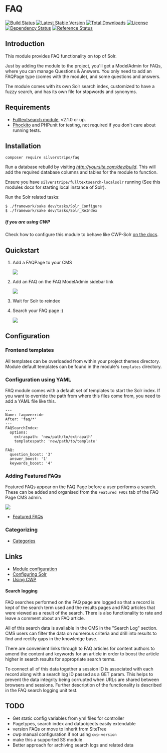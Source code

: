 # FAQ
[![Build Status](https://api.travis-ci.org/silverstripe/silverstripe-faq.svg?branch=master)](https://travis-ci.org/silverstripe/silverstripe-faq)
[![Latest Stable Version](https://img.shields.io/packagist/v/silverstripe/faq.svg)](https://github.com/silverstripe/silverstripe-faq/releases)
[![Total Downloads](https://img.shields.io/packagist/dt/silverstripe/faq.svg)](https://packagist.org/packages/silverstripe/faq)
[![License](https://img.shields.io/github/license/silverstripe/silverstripe-faq.svg)](https://github.com/silverstripe/silverstripe-faq/blob/master/LICENSE.md)
[![Dependency Status](https://www.versioneye.com/php/silverstripe:faq/badge.svg)](https://www.versioneye.com/php/silverstripe:faq)
[![Reference Status](https://www.versioneye.com/php/silverstripe:faq/reference_badge.svg)](https://www.versioneye.com/php/silverstripe:faq/references)

## Introduction

This module provides FAQ functionality on top of Solr.

Just by adding the module to the project, you'll get a ModelAdmin for FAQs, where you can manage Questions & Answers.
You only need to add an FAQPage type (comes with the module), and some questions and answers.

The module comes with its own Solr search index, customized to have a fuzzy search,
and has its own file for stopwords and synonyms.

## Requirements

 * [Fulltextsearch module](https://github.com/silverstripe-labs/silverstripe-fulltextsearch), v2.1.0 or up.
 * [Phockito](https://github.com/hafriedlander/silverstripe-phockito) and
 PHPunit for testing, not required if you don't care about running tests.

## Installation

    composer require silverstripe/faq

Run a database rebuild by visiting *http://yoursite.com/dev/build*. This will add the required database
columns and tables for the module to function.

Ensure you have `silverstripe/fulltextsearch-localsolr` running (See this modules docs for starting local instance of Solr).

Run the Solr related tasks:

    $ ./framework/sake dev/tasks/Solr_Configure
    $ ./framework/sake dev/tasks/Solr_ReIndex


##### If you are using CWP

Check how to configure this module to behave like CWP-Solr [on the docs](docs/en/cwp.md).

## Quickstart

1. Add a FAQPage to your CMS

    ![](docs/images/faq-pagetype.png)

2. Add an FAQ on the FAQ ModelAdmin sidebar link

    ![](docs/images/faq-modeladmin.png)

3. Wait for Solr to reindex
4. Search your FAQ page :)

    ![](docs/images/faq-frontend.png)

## Configuration

### Frontend templates

All templates can be overloaded from within your project themes directory. Module default templates can be found in the module's `templates` directory.

### Configuration using YAML

FAQ module comes with a default set of templates to start the Solr index. If you want to override the path from where this files
come from, you need to add a YAML file like this.
```
---
Name: faqoverride
After: 'faq/*'
---
FAQSearchIndex:
  options:
    extraspath: 'new/path/to/extrapath'
    templatespath: 'new/path/to/template'

FAQ:
  question_boost: '3'
  answer_boost: '1'
  keywords_boost: '4'
```
### Adding Featured FAQs

Featured FAQs appear on the FAQ Page before a user performs a search. These can be added and organised from the `Featured FAQs` tab of the FAQ Page CMS admin.

![](docs/images/faq-featuredfaqsadmin.png)

- [Featured FAQs](docs/en/features.md)

### Categorizing

- [Categories](docs/en/features.md)

## Links

- [Module configuration](docs/en/configuration.md)
- [Configuring Solr](docs/en/configure-solr.md)
- [Using CWP](docs/en/cwp.md)

#### Search logging

FAQ searches performed on the FAQ page are logged so that a record is kept of the search term used and the results pages and FAQ articles that were viewed as a result of the search. There is also functionality to rate and leave a comment about an FAQ article.

All of this search data is available in the CMS in the "Search Log" section. CMS users can filter the data on numerous criteria and drill into results to find and rectify gaps in the knowledge base.

There are convenient links through to FAQ articles for content authors to amend the content and keywords for an article in order to boost the article higher in search results for appropriate search terms.

To connect all of this data together a session ID is associated with each record along with a search log ID passed as a GET param. This helps to prevent the data integrity being corrupted when URLs are shared between browsers and sessions. Further description of the functionality is described in the FAQ search logging unit test.

## TODO

- Get static config variables from yml files for controller
- Pagetypes, search index and dataobjects easily extendable
- version FAQs or move to inherit from SiteTree
- cwp manual configuration if not using `cwp-version`
- make this a supported SS module
- Better approach for archiving search logs and related data
